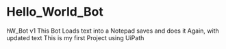 # Hello_World_Bot
hW_Bot v1
This Bot Loads text into a Notepad saves and does it Again, with updated text
This is my first Project using UiPath
